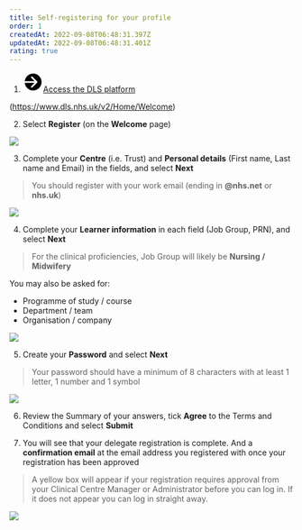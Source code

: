 ```yaml
---
title: Self-registering for your profile
order: 1
createdAt: 2022-09-08T06:48:31.397Z
updatedAt: 2022-09-08T06:48:31.401Z
rating: true
---
```

1. <div class="nhsuk-action-link"><a class="nhsuk-action-link__link" href="https://www.dls.nhs.uk/v2/Home/Welcome"><svg class="nhsuk-icon nhsuk-icon__arrow-right-circle" xmlns="http://www.w3.org/2000/svg" viewBox="0 0 24 24" aria-hidden="true" width="36" height="36"><path d="M0 0h24v24H0z" fill="none"></path><path d="M12 2a10 10 0 0 0-9.95 9h11.64L9.74 7.05a1 1 0 0 1 1.41-1.41l5.66 5.65a1 1 0 0 1 0 1.42l-5.66 5.65a1 1 0 0 1-1.41 0 1 1 0 0 1 0-1.41L13.69 13H2.05A10 10 0 1 0 12 2z"></path></svg><span class="nhsuk-action-link__text">Access the DLS platform</span></a></div>
(https://www.dls.nhs.uk/v2/Home/Welcome)

2. Select **Register** (on the **Welcome** page)

![](/img/self-registering_1.png)

3. Complete your **Centre** (i.e. Trust) and **Personal details** (First name, Last name and Email) in the fields, and select **Next**

> You should register with your work email (ending in **@nhs.net** or **nhs.uk**)

![](/img/self-registering_2.png)

4. Complete your **Learner information** in each field (Job Group, PRN), and select **Next**

> For the clinical proficiencies, Job Group will likely be **Nursing / Midwifery**

You may also be asked for:

* Programme of study / course
* Department / team
* Organisation / company

![](/img/self-registering_3.png)

5. Create your **Password** and select **Next**

> Your password should have a minimum of 8 characters with at least 1 letter, 1 number and 1 symbol

![](/img/self-registering_4.png)

6. Review the Summary of your answers, tick **Agree** to the Terms and Conditions and select **Submit** 

7. You will see that your delegate registration is complete. And a **confirmation email** at the email address you registered with once your registration has been approved

> A yellow box will appear if your registration requires approval from your Clinical Centre Manager or Administrator before you can log in. If it does not appear you can log in straight away.

![](/img/em-1-06-Self-register.jpg)